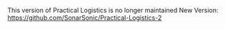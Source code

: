 This version of Practical Logistics is no longer maintained
New Version: https://github.com/SonarSonic/Practical-Logistics-2
